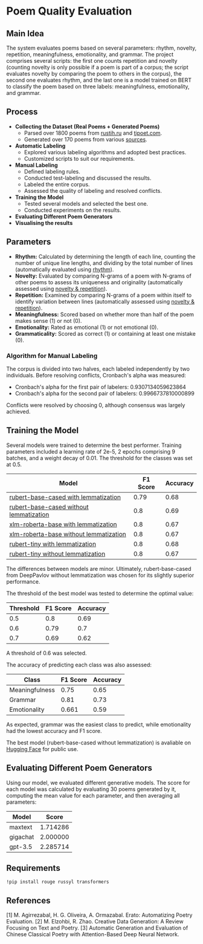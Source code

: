 # Poem Quality Evaluation

## Main Idea
The system evaluates poems based on several parameters: rhythm, novelty, repetition, meaningfulness, emotionality, and grammar. The project comprises several scripts: the first one counts repetition and novelty (counting novelty is only possible if a poem is part of a corpus; the script evaluates novelty by comparing the poem to others in the corpus), the second one evaluates rhythm, and the last one is a model trained on BERT to classify the poem based on three labels: meaningfulness, emotionality, and grammar.

## Process
- **Collecting the Dataset (Real Poems + Generated Poems)**
  - Parsed over 1800 poems from [rustih.ru](https://rustih.ru/) and [tipoet.com](https://tipoet.com/).
  - Generated over 170 poems from various [sources](https://github.com/polinadumbledore/poem_quality_evaluation/blob/main/poems_generation/generation_sources.txt).
- **Automatic Labeling**
  - Explored various labeling algorithms and adopted best practices.
  - Customized scripts to suit our requirements.
- **Manual Labeling**
  - Defined labeling rules.
  - Conducted test-labeling and discussed the results.
  - Labeled the entire corpus.
  - Assessed the quality of labeling and resolved conflicts.
- **Training the Model**
  - Tested several models and selected the best one.
  - Conducted experiments on the results.
- **Evaluating Different Poem Generators**
- **Visualising the results**

## Parameters
- **Rhythm:** Calculated by determining the length of each line, counting the number of unique line lengths, and dividing by the total number of lines (automatically evaluated using [rhythm](https://github.com/polinadumbledore/poem_quality_evaluation/blob/main/rhythm.ipynb)).
- **Novelty:** Evaluated by comparing N-grams of a poem with N-grams of other poems to assess its uniqueness and originality (automatically assessed using [novelty & repetition](https://github.com/polinadumbledore/poem_quality_evaluation/blob/main/novelty_and_repetition.ipynb)).
- **Repetition:** Examined by comparing N-grams of a poem within itself to identify variation between lines (automatically assessed using [novelty & repetition](https://github.com/polinadumbledore/poem_quality_evaluation/blob/main/novelty_and_repetition.ipynb)).
- **Meaningfulness:** Scored based on whether more than half of the poem makes sense (1) or not (0).
- **Emotionality:** Rated as emotional (1) or not emotional (0).
- **Grammaticality:** Scored as correct (1) or containing at least one mistake (0).

### Algorithm for Manual Labeling
The corpus is divided into two halves, each labeled independently by two individuals. Before resolving conflicts, Cronbach's alpha was measured:
- Cronbach's alpha for the first pair of labelers: 0.9307134059623864
- Cronbach's alpha for the second pair of labelers: 0.9966737810000899

Conflicts were resolved by choosing 0, although consensus was largely achieved.

## Training the Model
Several models were trained to determine the best performer. Training parameters included a learning rate of 2e-5, 2 epochs comprising 9 batches, and a weight decay of 0.01. The threshold for the classes was set at 0.5.

| Model | F1 Score | Accuracy |
|-------|----------|----------|
| [rubert-base-cased with lemmatization](https://huggingface.co/DeepPavlov/rubert-base-cased) | 0.79 | 0.68 |
| [rubert-base-cased without lemmatization](https://huggingface.co/DeepPavlov/rubert-base-cased) | 0.8 | 0.69 |
| [xlm-roberta-base with lemmatization](https://huggingface.co/FacebookAI/xlm-roberta-base) | 0.8 | 0.67 |
| [xlm-roberta-base without lemmatization](https://huggingface.co/FacebookAI/xlm-roberta-base) | 0.8 | 0.67 |
| [rubert-tiny with lemmatization](https://huggingface.co/cointegrated/rubert-tiny2) | 0.8 | 0.68 |
| [rubert-tiny without lemmatization](https://huggingface.co/cointegrated/rubert-tiny2) | 0.8 | 0.67 |

The differences between models are minor. Ultimately, rubert-base-cased from DeepPavlov without lemmatization was chosen for its slightly superior performance.

The threshold of the best model was tested to determine the optimal value:

| Threshold | F1 Score | Accuracy |
|-----------|----------|----------|
| 0.5 | 0.8 | 0.69 |
| 0.6 | 0.79 | 0.7 |
| 0.7 | 0.69 | 0.62 |

A threshold of 0.6 was selected.

The accuracy of predicting each class was also assessed:

| Class | F1 Score | Accuracy |
|-------|----------|----------|
| Meaningfulness | 0.75 | 0.65 |
| Grammar | 0.81 | 0.73 |
| Emotionality | 0.661 | 0.59 |

As expected, grammar was the easiest class to predict, while emotionality had the lowest accuracy and F1 score.

The best model (rubert-base-cased without lemmatization) is avaliable on [Hugging Face](https://huggingface.co/numblilbug/rubert-cased-poem-evalutation) for public use. 

## Evaluating Different Poem Generators
Using our model, we evaluated different generative models. The score for each model was calculated by evaluating 30 poems generated by it, computing the mean value for each parameter, and then averaging all parameters:

| Model | Score |
|-------|-------|
| maxtext | 1.714286 |
| gigachat | 2.000000 |
| gpt-3.5 | 2.285714 |

## Requirements

`!pip install rouge russyl transformers`

## References
[1] M. Agirrezabal, H. G. Oliveira, A. Ormazabal. Erato: Automatizing Poetry Evaluation. 
[2] M. Elzohbi, R. Zhao. Creative Data Generation: A Review Focusing on Text and Poetry. 
[3] Automatic Generation and Evaluation of Chinese Classical Poetry with Attention-Based Deep Neural Network. 
